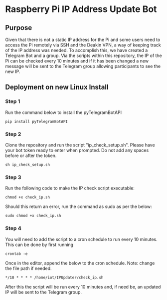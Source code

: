 # Raspberry Pi IP Address Update Bot

## Purpose

Given that there is not a static IP address for the Pi and some users need to access the Pi remotely via SSH and the Deakin VPN, a way of keeping track of the IP address was needed. 
To accomplish this, we have created a Telegram Bot and a group. Via the scripts within this repository, the IP of the Pi can be checked every 10 minutes and if it has been changed a new message will be sent to the Telegram group allowing participants to see the new IP.

## Deployment on new Linux Install

### Step 1
Run the command below to install the pyTelegramBotAPI
```
pip install pyTelegramBotAPI
```

### Step 2
Clone the repository and run the script "ip_check_setup.sh". Please have your bot token ready to enter when prompted. Do not add any spaces before or after the token.
```
sh ip_check_setup.sh
```

### Step 3
Run the following code to make the IP check script executable:
```
chmod +x check_ip.sh
```
Should this return an error, run the command as sudo as per the below:
```
sudo chmod +x check_ip.sh
```

### Step 4
You will need to add the script to a cron schedule to run every 10 minutes. This can be done by first running
```
crontab -e
```

Once in the editor, append the below to the cron schedule. Note: change the file path if needed.
```
*/10 * * * * /home/iot/IPUpdater/check_ip.sh
```
After this the script will be run every 10 minutes and, if need be, an updated IP will be sent to the Telegram group.
